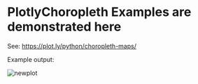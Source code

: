 # PlotlyChoropleth Examples are demonstrated here
See: https://plot.ly/python/choropleth-maps/


Example output:

![newplot](https://user-images.githubusercontent.com/30912225/39661558-3f0637b2-504b-11e8-8fa6-ff500b6bb489.png)

